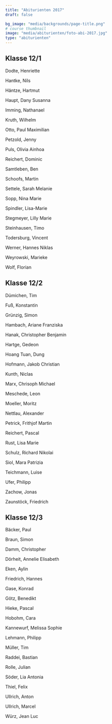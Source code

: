 ```yaml
---
title: "Abiturienten 2017"
draft: false

bg_image: "media/backgrounds/page-title.png"
# course thumbnail
image: "media/abiturienten/foto-abi-2017.jpg"
type: "abiturienten"
---
```


## Klasse 12/1

Dodte, Henriette

Hantke, Nils

Häntze, Hartmut

Haupt, Dany Susanna

Imming, Nathanael

Kruth, Wilhelm

Otto, Paul Maximilian

Petzold, Jenny

Puls, Olivia Ainhoa

Reichert, Dominic

Samtleben, Ben

Schoofs, Martin

Settele, Sarah Melanie

Sopp, Nina Marie

Spindler, Lisa-Marie

Stegmeyer, Lilly Marie

Steinhausen, Timo

Todersburg, Vincent

Werner, Hannes Niklas

Weyrowski, Marieke

Wolf, Florian

## Klasse 12/2

Dümichen, Tim

Fuß, Konstantin

Grünzig, Simon

Hambach, Ariane Franziska

Hanak, Christopher Benjamin

Hartge, Gedeon

Hoang Tuan, Dung

Hofmann, Jakob Christian

Kunth, Niclas

Marx, Chrisoph Michael

Meschede, Leon

Moeller, Moritz

Nettlau, Alexander

Petrick, Frithjof Martin

Reichert, Pascal

Rust, Lisa Marie

Schulz, Richard Nikolai

Siol, Mara Patrizia

Teichmann, Luise

Ufer, Philipp

Zachow, Jonas

Zaunstöck, Friedrich

## Klasse 12/3

Bäcker, Paul

Braun, Simon

Damm, Christopher

Dörheit, Annelie Elisabeth

Eken, Aylin

Friedrich, Hannes

Gase, Konrad

Götz, Benedikt

Hieke, Pascal

Hobohm, Cara

Kannewurf, Melissa Sophie

Lehmann, Philipp

Müller, Tim

Raddei, Bastian

Rolle, Julian

Söder, Lia Antonia

Thiel, Felix

Ullrich, Anton

Ullrich, Marcel

Würz, Jean Luc
